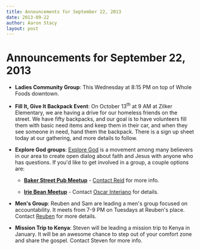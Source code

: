 ```yaml
---
title: Announcements for September 22, 2013
date: 2013-09-22
author: Aaron Stacy
layout: post
---
```


# Announcements for September 22, 2013

 - **Ladies Community Group**: This Wednesday at 8:15 PM on top of Whole Foods
   downtown.

 - **Fill It, Give It Backpack Event**: On October 13<sup>th</sup> at 9 AM at
   Zilker Elementary, we are having a drive for our homeless friends on the
   street. We have fifty backpacks, and our goal is to have volunteers fill
   them with basic need items and keep them in their car, and when they see
   someone in need, hand them the backpack. There is a sign up sheet today at
   our gathering, and more details to follow.

 - **Explore God groups**: [Explore God][explore] is a movement among many
   believers in our area to create open dialog about faith and Jesus with
   anyone who has questions. If you'd like to get involved in a group, a couple
   options are:

   - [**Baker Street Pub Meetup**][baker] - [Contact Reid][baker] for more
     info.

   - [**Irie Bean Meetup**][irie] - Contact [Oscar Interiano][oscar] for
     details.

 - **Men's Group**: Reuben and Sam are leading a men's group focused on
   accountability. It meets from 7-9 PM on Tuesdays at Reuben's place. Contact
   [Reuben][] for more details.

 - **Mission Trip to Kenya**: Steven will be leading a mission trip to Kenya in
   January.  It will be an awesome chance to step out of your comfort zone and
   share the gospel. Contact Steven for more info.

[explore]: http://www.exploregod.com
[baker]: http://www.meetup.com/exploregod/
[irie]: http://www.iriebean.com
[oscar]: mailto:oscar@groveatx.org
[Reuben]: mailto:reuben.abootorabi@yahoo.com
